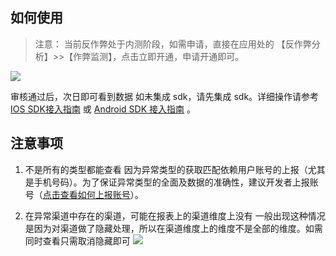 ## 如何使用
>注意：
当前反作弊处于内测阶段，如需申请，直接在应用处的 【反作弊分析】>>【作弊监测】，点击立即开通，申请开通即可。

![](http://imgcache.tcecqpoc.fsphere.cn/image/main.qcloudimg.com/raw/bb3d53c94163382c26b09200cea19fa6.png)

审核通过后，次日即可看到数据
如未集成 sdk，请先集成 sdk。详细操作请参考[IOS SDK接入指南](/document/product/549/12858) 或 [Android SDK 接入指南](/document/product/549/12863) 。
## 注意事项
1. 不是所有的类型都能查看
因为异常类型的获取匹配依赖用户账号的上报（尤其是手机号码）。为了保证异常类型的全面及数据的准确性，建议开发者上报账号（[点击查看如何上报账号](/document/product/549/13068)）。

2. 在异常渠道中存在的渠道，可能在报表上的渠道维度上没有
一般出现这种情况是因为对渠道做了隐藏处理，所以在渠道维度上的维度不是全部的维度。如需同时查看只需取消隐藏即可
![](http://imgcache.tcecqpoc.fsphere.cn/image/main.qcloudimg.com/raw/9df642d2279d3b1f2b3c0904a27dfb08.png)